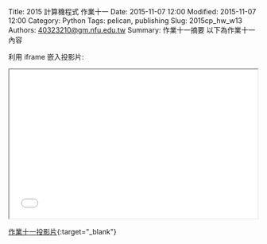 Title: 2015 計算機程式 作業十一
Date: 2015-11-07 12:00
Modified: 2015-11-07 12:00
Category: Python
Tags: pelican, publishing
Slug: 2015cp_hw_w13
Authors: 40323210@gm.nfu.edu.tw
Summary: 作業十一摘要
以下為作業十一內容

利用 iframe 嵌入投影片:

<iframe src="simplest13.html" width="500" height="300"></iframe>

[作業十一投影片](simplest13.html){:target="_blank"}

